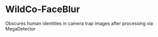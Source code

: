 # WildCo-FaceBlur
Obscures human identities in camera trap images after processing via MegaDetector
